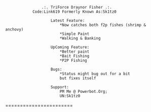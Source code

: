                    .:. TriForce Draynor Fisher .:.
                Code:Link619 Formerly Known As:Sk1tz0

                        Latest Feature:
                            *Now catches both f2p fishes (shrimp & anchovy)
                            *Simple Paint
                            *Walking & Banking

                        UpComing Feature:
                            *Better paint
                            *Bait Fishing
                            *P2P Fishing

                        Bugs:
                            *Status might bug out for a bit 
                            but fixes itself

                        Support:
                            PM Me @ Powerbot.Org; 
                            UN:Sk1tz0
=======================
